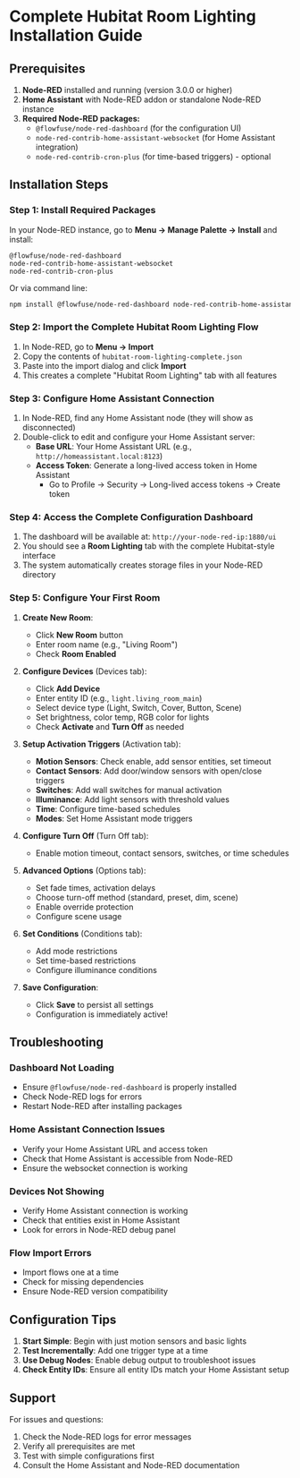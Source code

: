 # Complete Hubitat Room Lighting Installation Guide

## Prerequisites

1. **Node-RED** installed and running (version 3.0.0 or higher)
2. **Home Assistant** with Node-RED addon or standalone Node-RED instance
3. **Required Node-RED packages:**
   - `@flowfuse/node-red-dashboard` (for the configuration UI)
   - `node-red-contrib-home-assistant-websocket` (for Home Assistant integration)
   - `node-red-contrib-cron-plus` (for time-based triggers) - optional

## Installation Steps

### Step 1: Install Required Packages

In your Node-RED instance, go to **Menu → Manage Palette → Install** and install:

```
@flowfuse/node-red-dashboard
node-red-contrib-home-assistant-websocket
node-red-contrib-cron-plus
```

Or via command line:
```bash
npm install @flowfuse/node-red-dashboard node-red-contrib-home-assistant-websocket node-red-contrib-cron-plus
```

### Step 2: Import the Complete Hubitat Room Lighting Flow

1. In Node-RED, go to **Menu → Import**
2. Copy the contents of `hubitat-room-lighting-complete.json`
3. Paste into the import dialog and click **Import**
4. This creates a complete "Hubitat Room Lighting" tab with all features

### Step 3: Configure Home Assistant Connection

1. In Node-RED, find any Home Assistant node (they will show as disconnected)
2. Double-click to edit and configure your Home Assistant server:
   - **Base URL**: Your Home Assistant URL (e.g., `http://homeassistant.local:8123`)
   - **Access Token**: Generate a long-lived access token in Home Assistant
     - Go to Profile → Security → Long-lived access tokens → Create token

### Step 4: Access the Complete Configuration Dashboard

1. The dashboard will be available at: `http://your-node-red-ip:1880/ui`
2. You should see a **Room Lighting** tab with the complete Hubitat-style interface
3. The system automatically creates storage files in your Node-RED directory

### Step 5: Configure Your First Room

1. **Create New Room**:
   - Click **New Room** button
   - Enter room name (e.g., "Living Room")
   - Check **Room Enabled**

2. **Configure Devices** (Devices tab):
   - Click **Add Device**
   - Enter entity ID (e.g., `light.living_room_main`)
   - Select device type (Light, Switch, Cover, Button, Scene)
   - Set brightness, color temp, RGB color for lights
   - Check **Activate** and **Turn Off** as needed

3. **Setup Activation Triggers** (Activation tab):
   - **Motion Sensors**: Check enable, add sensor entities, set timeout
   - **Contact Sensors**: Add door/window sensors with open/close triggers
   - **Switches**: Add wall switches for manual activation
   - **Illuminance**: Add light sensors with threshold values
   - **Time**: Configure time-based schedules
   - **Modes**: Set Home Assistant mode triggers

4. **Configure Turn Off** (Turn Off tab):
   - Enable motion timeout, contact sensors, switches, or time schedules

5. **Advanced Options** (Options tab):
   - Set fade times, activation delays
   - Choose turn-off method (standard, preset, dim, scene)
   - Enable override protection
   - Configure scene usage

6. **Set Conditions** (Conditions tab):
   - Add mode restrictions
   - Set time-based restrictions
   - Configure illuminance conditions

7. **Save Configuration**:
   - Click **Save** to persist all settings
   - Configuration is immediately active!

## Troubleshooting

### Dashboard Not Loading
- Ensure `@flowfuse/node-red-dashboard` is properly installed
- Check Node-RED logs for errors
- Restart Node-RED after installing packages

### Home Assistant Connection Issues
- Verify your Home Assistant URL and access token
- Check that Home Assistant is accessible from Node-RED
- Ensure the websocket connection is working

### Devices Not Showing
- Verify Home Assistant connection is working
- Check that entities exist in Home Assistant
- Look for errors in Node-RED debug panel

### Flow Import Errors
- Import flows one at a time
- Check for missing dependencies
- Ensure Node-RED version compatibility

## Configuration Tips

1. **Start Simple**: Begin with just motion sensors and basic lights
2. **Test Incrementally**: Add one trigger type at a time
3. **Use Debug Nodes**: Enable debug output to troubleshoot issues
4. **Check Entity IDs**: Ensure all entity IDs match your Home Assistant setup

## Support

For issues and questions:
1. Check the Node-RED logs for error messages
2. Verify all prerequisites are met
3. Test with simple configurations first
4. Consult the Home Assistant and Node-RED documentation
